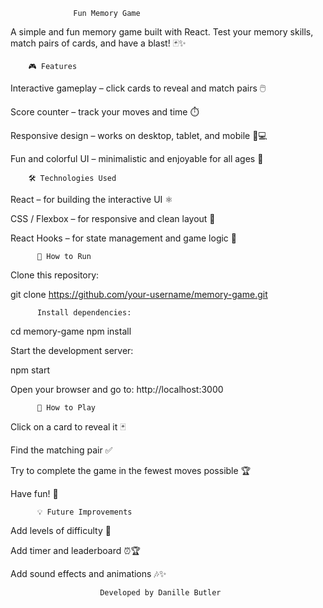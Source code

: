                   Fun Memory Game

A simple and fun memory game built with React.
Test your memory skills, match pairs of cards, and have a blast! 🃏✨

        🎮 Features

Interactive gameplay – click cards to reveal and match pairs 🖱️

Score counter – track your moves and time ⏱️

Responsive design – works on desktop, tablet, and mobile 📱💻

Fun and colorful UI – minimalistic and enjoyable for all ages 🌈



        🛠️ Technologies Used

React – for building the interactive UI ⚛️

CSS / Flexbox – for responsive and clean layout 🎨

React Hooks – for state management and game logic 🔄

          🚀 How to Run

Clone this repository:

git clone https://github.com/your-username/memory-game.git


          Install dependencies:

cd memory-game
npm install


Start the development server:

npm start


Open your browser and go to:
http://localhost:3000

          📝 How to Play

Click on a card to reveal it 🃏

Find the matching pair ✅

Try to complete the game in the fewest moves possible 🏆

Have fun! 🎉



          💡 Future Improvements

Add levels of difficulty 🎯

Add timer and leaderboard ⏰🏆

Add sound effects and animations 🎶✨



                        Developed by Danille Butler



